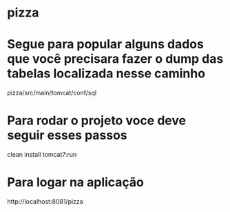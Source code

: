 # pizza

# Segue para popular alguns dados que você precisara fazer o dump das tabelas localizada nesse caminho
pizza/src/main/tomcat/conf/sql

# Para rodar o projeto voce deve seguir esses passos
clean install tomcat7:run

# Para logar na aplicação
http://localhost:8081/pizza
